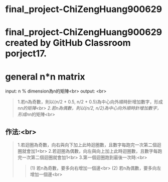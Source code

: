# final_project-ChiZengHuang900629
final_project-ChiZengHuang900629 created by GitHub Classroom
porject17.
==========

# general n*n matrix

input: n % dimension為n的矩陣\<br>
output: \<br>
>1.若n為奇數，則以(n/2 + 0.5, n/2 + 0.5)為中心向外順時針增加數字，形成n*n的矩陣\<br>
>2.若n為偶數，則以(n/2, n/2)為中心向外順時針增加數字，形成n*n的矩陣\<br>

## 作法:\<br>
>1.若迴圈為奇數，向右與向下加上此時迴圈數，且數字每跑完一次第二個迴圈就會加1\<br>
>2.若迴圈為偶數，向左與向上加上此時迴圈數，且數字每跑完一次第二個迴圈就會加1\<br>
>3.第一個迴圈跑到最後一次時:\<br>
>>(1) 若n為奇數，要多向右增加一個邊\<br>
>>(2) 若n為偶數，要多向左增加一個邊\<br>
